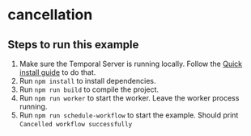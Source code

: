# cancellation

## Steps to run this example

1. Make sure the Temporal Server is running locally. Follow the [Quick install guide](https://docs.temporal.io/docs/server/quick-install) to do that.
2. Run `npm install` to install dependencies.
3. Run `npm run build` to compile the project.
4. Run `npm run worker` to start the worker. Leave the worker process running.
5. Run `npm run schedule-workflow` to start the example. Should print `Cancelled workflow successfully`